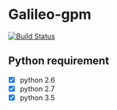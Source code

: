 # Galileo-gpm


[![Build Status](https://travis-ci.org/ColeChan/Galileo-gpm.svg?branch=dev)](https://travis-ci.org/ColeChan/Galileo-gpm)

## Python requirement

* [x] python 2.6 
* [x] python 2.7 
* [x] python 3.5 